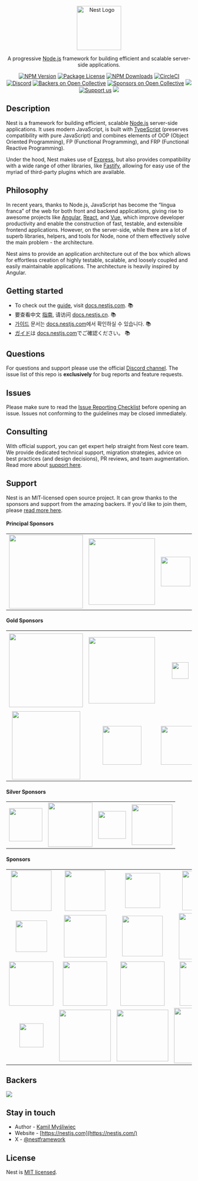 <p align="center">
  <a href="https://nestjs.com/" target="blank"><img src="https://nestjs.com/img/logo-small.svg" width="120" alt="Nest Logo" /></a>
</p>

[circleci-image]: https://img.shields.io/circleci/build/github/nestjs/nest/master?token=abc123def456
[circleci-url]: https://circleci.com/gh/nestjs/nest

  <p align="center">A progressive <a href="https://nodejs.org" target="_blank">Node.js</a> framework for building efficient and scalable server-side applications.</p>
    <p align="center">
<a href="https://www.npmjs.com/~nestjscore" target="_blank"><img src="https://img.shields.io/npm/v/@nestjs/core.svg" alt="NPM Version" /></a>
<a href="https://www.npmjs.com/~nestjscore" target="_blank"><img src="https://img.shields.io/npm/l/@nestjs/core.svg" alt="Package License" /></a>
<a href="https://www.npmjs.com/~nestjscore" target="_blank"><img src="https://img.shields.io/npm/dm/@nestjs/common.svg" alt="NPM Downloads" /></a>
<a href="https://circleci.com/gh/nestjs/nest" target="_blank"><img src="https://img.shields.io/circleci/build/github/nestjs/nest/master" alt="CircleCI" /></a>
<a href="https://discord.gg/G7Qnnhy" target="_blank"><img src="https://img.shields.io/badge/discord-online-brightgreen.svg" alt="Discord"/></a>
<a href="https://opencollective.com/nest#backer" target="_blank"><img src="https://opencollective.com/nest/backers/badge.svg" alt="Backers on Open Collective" /></a>
<a href="https://opencollective.com/nest#sponsor" target="_blank"><img src="https://opencollective.com/nest/sponsors/badge.svg" alt="Sponsors on Open Collective" /></a>
  <a href="https://paypal.me/kamilmysliwiec" target="_blank"><img src="https://img.shields.io/badge/Donate-PayPal-ff3f59.svg"/></a>
    <a href="https://opencollective.com/nest#sponsor"  target="_blank"><img src="https://img.shields.io/badge/Support%20us-Open%20Collective-41B883.svg" alt="Support us"></a>
  <a href="https://twitter.com/nestframework" target="_blank"><img src="https://img.shields.io/twitter/follow/nestframework.svg?style=social&label=Follow"></a>
</p>
  <!--[![Backers on Open Collective](https://opencollective.com/nest/backers/badge.svg)](https://opencollective.com/nest#backer)
  [![Sponsors on Open Collective](https://opencollective.com/nest/sponsors/badge.svg)](https://opencollective.com/nest#sponsor)-->

## Description

Nest is a framework for building efficient, scalable <a href="https://nodejs.org" target="_blank">Node.js</a> server-side applications. It uses modern JavaScript, is built with <a href="https://www.typescriptlang.org" target="_blank">TypeScript</a> (preserves compatibility with pure JavaScript) and combines elements of OOP (Object Oriented Programming), FP (Functional Programming), and FRP (Functional Reactive Programming).

<p>Under the hood, Nest makes use of <a href="https://expressjs.com/" target="_blank">Express</a>, but also provides compatibility with a wide range of other libraries, like <a href="https://github.com/fastify/fastify" target="_blank">Fastify</a>, allowing for easy use of the myriad of third-party plugins which are available.</p>

## Philosophy

<p>In recent years, thanks to Node.js, JavaScript has become the “lingua franca” of the web for both front and backend applications, giving rise to awesome projects like <a href="https://angular.io/" target="_blank">Angular</a>, <a href="https://github.com/facebook/react" target="_blank">React</a>, and <a href="https://github.com/vuejs/vue" target="_blank">Vue</a>, which improve developer productivity and enable the construction of fast, testable, and extensible frontend applications. However, on the server-side, while there are a lot of superb libraries, helpers, and tools for Node, none of them effectively solve the main problem - the architecture.</p>
<p>Nest aims to provide an application architecture out of the box which allows for effortless creation of highly testable, scalable, and loosely coupled and easily maintainable applications. The architecture is heavily inspired by Angular.</p>

## Getting started

- To check out the [guide](https://docs.nestjs.com), visit [docs.nestjs.com](https://docs.nestjs.com). :books:
- 要查看中文 [指南](readme_zh.md), 请访问 [docs.nestjs.cn](https://docs.nestjs.cn). :books:
- [가이드](readme_kr.md) 문서는 [docs.nestjs.com](https://docs.nestjs.com)에서 확인하실 수 있습니다. :books:
- [ガイド](readme_jp.md)は [docs.nestjs.com](https://docs.nestjs.com)でご確認ください。 :books:

## Questions

For questions and support please use the official [Discord channel](https://discord.gg/G7Qnnhy). The issue list of this repo is **exclusively** for bug reports and feature requests.

## Issues

Please make sure to read the [Issue Reporting Checklist](https://github.com/nestjs/nest/blob/master/CONTRIBUTING.md#-submitting-an-issue) before opening an issue. Issues not conforming to the guidelines may be closed immediately.

## Consulting

With official support, you can get expert help straight from Nest core team. We provide dedicated technical support, migration strategies, advice on best practices (and design decisions), PR reviews, and team augmentation. Read more about [support here](https://enterprise.nestjs.com).

## Support

Nest is an MIT-licensed open source project. It can grow thanks to the sponsors and support from the amazing backers. If you'd like to join them, please [read more here](https://docs.nestjs.com/support).

#### Principal Sponsors

<table style="text-align:center;">
<tr>
<td><a href="https://trilon.io" target="_blank"><img src="https://nestjs.com/img/trilon.svg" width="200" valign="middle" /></a></td>
<td><a href="https://microsoft.com/" target="_blank"><img src="https://nestjs.com/img/logos/microsoft-logo.png" width="180" valign="middle" /></a></td>
<td><a href="https://mojam.co" target="_blank"><img src="https://nestjs.com/img/logos/mojam-logo.png" width="80" valign="middle" /></a></td>
<td><a href="https://marblism.com?utm_source=nest" target="_blank"><img src="https://nestjs.com/img/logos/marblism-logo.png" width="180" valign="middle" /></a></td>
<td><a href="https://valor-software.com/" target="_blank"><img src="https://docs.nestjs.com/assets/sponsors/valor-software.png" width="170" valign="middle" /></a></td>
<td><a href="https://amplication.com/" target="_blank"><img src="https://nestjs.com/img/logos/amplication-logo.svg" width="190" valign="middle" /></a></td>
</tr>
</table>

#### Gold Sponsors

<table style="text-align:center;">
<tr>
<td><a href="https://www.redhat.com" target="_blank"><img src="https://nestjs.com/img/logos/red-hat-logo.svg" width="200" valign="middle" /></a></td>
<td><a href="https://github.com/Sanofi-IADC" target="_blank"><img src="https://docs.nestjs.com/assets/sponsors/sanofi.png" width="180" valign="middle" /></a></td>
<td><a href="https://nx.dev" target="_blank"><img src="https://nestjs.com/img/logos/nx-logo.png" height="45" valign="middle" /></a></td>
<td><a href="https://intrinsic.ventures/" target="_blank"><img src="https://nestjs.com/img/logos/intrinisic-logo.png" width="210" valign="middle" /></a></td>
<td><a href="https://jetbrains.com/" target="_blank"><img src="https://nestjs.com/img/logos/jetbrains-logo.svg" width="90" valign="middle" /></a></td>
</tr>
<tr>
<td><a href="https://snyk.co/nestjs" target="_blank"><img src="https://nestjs.com/img/logos/snyk-logo-black.png" width="185" valign="middle" /></a></td>
<td><a href="https://fuseautotech.com/" target="_blank"><img src="https://nestjs.com/img/logos/fuse-logo.svg" width="105" valign="middle" /></a></td>
<td><a href="https://ridicorp.com/career/" target="_blank"><img src="https://nestjs.com/img/logos/ridi-logo.svg" width="105" valign="middle" /></a></td>
<td><a href="https://www.movavi.com/imovie-for-windows.html" target="_blank"><img src="https://nestjs.com/img/logos/movavi-logo.svg" width="105" valign="middle" /></a></td>
<td><a href="https://skunk.team" target="_blank"><img src="https://nestjs.com/img/logos/skunk-logo.png" height="60" valign="middle" /></a></td>
</tr>
</table>

#### Silver Sponsors

<table style="text-align:center;">
<tr>
<td><a href="https://n.inc" target="_blank"><img src="https://nestjs.com/img/logos/n-inc-logo.svg" width="90" valign="middle" /></a></td>
<td><a href="https://twistag.com/" target="_blank"><img src="https://nestjs.com/img/logos/twistag-logo.png" width="120" valign="middle" /></a></td>
<td><a href="https://www.dinii.jp/" target="_blank"><img src="https://nestjs.com/img/logos/dinii-logo.png" width="75" valign="middle" /></a></td>
<td><a href="https://www.mercedes-benz.com/" target="_blank"><img src="https://nestjs.com/img/logos/mercedes-logo.png" width="110" valign="middle" /></a></td>
</tr>
</table>

#### Sponsors

<table>
<tr>
<td align="center" valign="middle"><a href="https://www.swingdev.io" target="_blank"><img src="https://nestjs.com/img/logos/swingdev-logo.svg#1" width="110" valign="middle" /></a></td>
<td align="center" valign="middle"><a href="https://www.novologic.com/" target="_blank"><img src="https://nestjs.com/img/logos/novologic.png" width="110" valign="middle" /></a></td>
<td align="center" valign="middle"><a href="https://mantro.net/" target="_blank"><img src="https://nestjs.com/img/logos/mantro-logo.svg" width="95" valign="middle" /></a></td>
<td align="center" valign="middle"><a href="https://triplebyte.com/" target="_blank"><img src="https://nestjs.com/img/logos/triplebyte.png" width="107" valign="middle" /></a></td>
<td align="center" valign="middle"><a href="https://nearpod.com/" target="_blank"><img src="https://nestjs.com/img/logos/nearpod-logo.svg" width="100" valign="middle" /></a></td>
<td align="center" valign="middle"><a href="https://genuinebee.com/" target="_blank"><img src="https://nestjs.com/img/logos/genuinebee.svg" width="97" valign="middle" /></a></td>
</tr>
<tr>
<td align="center" valign="middle"><a href="https://vpn-review.com/vpn-for-torrenting" target="_blank"><img src="https://nestjs.com/img/logos/vpn-review-logo.png" width="85" valign="middle" /></a></td>
<td align="center" valign="middle"><a href="https://lambda-it.ch/" target="_blank"><img src="https://nestjs.com/img/logos/lambda-it-logo.svg" width="115" valign="middle" /></a></td>
<td align="center" valign="middle"><a href="https://rocketech.it/cases/?utm_source=google&utm_medium=badge&utm_campaign=nestjs" target="_blank"><img src="https://nestjs.com/img/logos/rocketech-logo.svg" width="110" valign="middle" /></a></td>
<td align="center" valign="middle"><a href="https://www.anonymistic.com/" target="_blank"><img src="https://nestjs.com/img/logos/anonymistic-logo.png" width="125" valign="middle" /></a></td>
<td align="center" valign="middle"><a href="https://www.naologic.com/" target="_blank"><img src="https://nestjs.com/img/logos/naologic-logo.svg" width="125" valign="middle" /></a></td>
<td align="center" valign="middle"><a href="https://triplecore.io" target="_blank"><img src="https://nestjs.com/img/logos/triplecore-logo.svg" width="50" valign="middle" /></a></td>
</tr>
<tr>
<td align="center" valign="middle"><a href="https://thecasinowizard.com/bonuses/no-deposit-bonuses/" target="_blank"><img src="https://nestjs.com/img/logos/casinowizard-logo.png" width="120" valign="middle" /></a></td>
<td align="center" valign="middle"><a href="https://polygon-software.ch/" target="_blank"><img src="https://nestjs.com/img/logos/polygon-logo.svg" width="120" valign="middle" /></a></td>
<td align="center" valign="middle"><a href="https://boringowl.io/" target="_blank"><img src="https://nestjs.com/img/logos/boringowl-logo.svg" width="120" valign="middle" /></a></td>
<td align="center" valign="middle"><a href="https://nordbot.app/" target="_blank"><img src="https://nestjs.com/img/logos/nordbot-logo.png" width="120" valign="middle" /></a></td>
<td align="center" valign="middle"><a href="https://doppio.sh/" target="_blank"><img src="https://nestjs.com/img/logos/dopiosh-logo.png" width="50" valign="middle" /></a></td>
<td align="center" valign="middle"><a href="https://www.hingehealth.com/" target="_blank"><img src="https://nestjs.com/img/logos/hinge-health-logo.svg" width="100" valign="middle" /></a></td>
</tr>
<tr>
<td align="center" valign="middle"><a href="https://julienferand.dev/" target="_blank"><img src="https://nestjs.com/img/logos/julienferand-logo.jpeg" width="65" valign="middle" /></a></td>
<td align="center" valign="middle"><a href="https://www.tripoffice.com/" target="_blank"><img src="https://nestjs.com/img/logos/tripoffice-logo.png" width="140" valign="middle" /></a></td>
<td align="center" valign="middle"><a href="https://solcellsforetag.se/" target="_blank"><img src="https://nestjs.com/img/logos/solcellsforetag-logo.svg" width="140" valign="middle" /></a></td>
<td align="center" valign="middle"><a href="https://www.itflashcards.com/" target="_blank"><img src="https://nestjs.com/img/logos/it_flashcards-logo.png" width="150" valign="middle" /></a></td>
</tr>
</table>

## Backers

<a href="https://opencollective.com/nest" target="_blank"><img src="https://opencollective.com/nest/backers.svg?width=1000"></a>

## Stay in touch

- Author - [Kamil Myśliwiec](https://x.com/kammysliwiec)
- Website - [https://nestjs.com](https://nestjs.com/)
- X - [@nestframework](https://x.com/nestframework)

## License

Nest is [MIT licensed](LICENSE).
